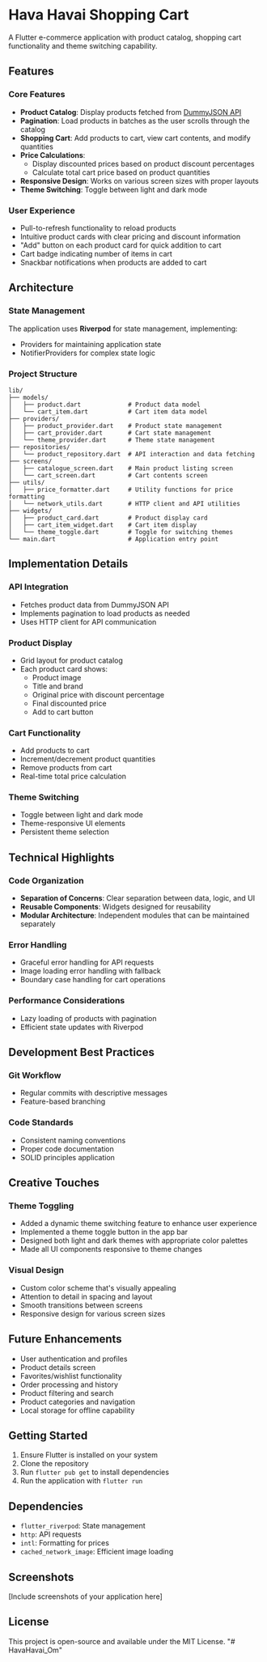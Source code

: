 # Hava Havai Shopping Cart

A Flutter e-commerce application with product catalog, shopping cart functionality and theme switching capability.

## Features

### Core Features

- **Product Catalog**: Display products fetched from [DummyJSON API](https://dummyjson.com/products)
- **Pagination**: Load products in batches as the user scrolls through the catalog
- **Shopping Cart**: Add products to cart, view cart contents, and modify quantities
- **Price Calculations**:
  - Display discounted prices based on product discount percentages
  - Calculate total cart price based on product quantities
- **Responsive Design**: Works on various screen sizes with proper layouts
- **Theme Switching**: Toggle between light and dark mode

### User Experience

- Pull-to-refresh functionality to reload products
- Intuitive product cards with clear pricing and discount information
- "Add" button on each product card for quick addition to cart
- Cart badge indicating number of items in cart
- Snackbar notifications when products are added to cart

## Architecture

### State Management

The application uses **Riverpod** for state management, implementing:

- Providers for maintaining application state
- NotifierProviders for complex state logic

### Project Structure

```
lib/
├── models/
│   ├── product.dart             # Product data model
│   └── cart_item.dart           # Cart item data model
├── providers/
│   ├── product_provider.dart    # Product state management
│   ├── cart_provider.dart       # Cart state management
│   └── theme_provider.dart      # Theme state management
├── repositories/
│   └── product_repository.dart  # API interaction and data fetching
├── screens/
│   ├── catalogue_screen.dart    # Main product listing screen
│   └── cart_screen.dart         # Cart contents screen
├── utils/
│   ├── price_formatter.dart     # Utility functions for price formatting
│   └── network_utils.dart       # HTTP client and API utilities
├── widgets/
│   ├── product_card.dart        # Product display card
│   ├── cart_item_widget.dart    # Cart item display
│   └── theme_toggle.dart        # Toggle for switching themes
└── main.dart                    # Application entry point
```

## Implementation Details

### API Integration

- Fetches product data from DummyJSON API
- Implements pagination to load products as needed
- Uses HTTP client for API communication

### Product Display

- Grid layout for product catalog
- Each product card shows:
  - Product image
  - Title and brand
  - Original price with discount percentage
  - Final discounted price
  - Add to cart button

### Cart Functionality

- Add products to cart
- Increment/decrement product quantities
- Remove products from cart
- Real-time total price calculation

### Theme Switching

- Toggle between light and dark mode
- Theme-responsive UI elements
- Persistent theme selection

## Technical Highlights

### Code Organization

- **Separation of Concerns**: Clear separation between data, logic, and UI
- **Reusable Components**: Widgets designed for reusability
- **Modular Architecture**: Independent modules that can be maintained separately

### Error Handling

- Graceful error handling for API requests
- Image loading error handling with fallback
- Boundary case handling for cart operations

### Performance Considerations

- Lazy loading of products with pagination
- Efficient state updates with Riverpod

## Development Best Practices

### Git Workflow

- Regular commits with descriptive messages
- Feature-based branching

### Code Standards

- Consistent naming conventions
- Proper code documentation
- SOLID principles application

## Creative Touches

### Theme Toggling

- Added a dynamic theme switching feature to enhance user experience
- Implemented a theme toggle button in the app bar
- Designed both light and dark themes with appropriate color palettes
- Made all UI components responsive to theme changes

### Visual Design

- Custom color scheme that's visually appealing
- Attention to detail in spacing and layout
- Smooth transitions between screens
- Responsive design for various screen sizes

## Future Enhancements

- User authentication and profiles
- Product details screen
- Favorites/wishlist functionality
- Order processing and history
- Product filtering and search
- Product categories and navigation
- Local storage for offline capability

## Getting Started

1. Ensure Flutter is installed on your system
2. Clone the repository
3. Run `flutter pub get` to install dependencies
4. Run the application with `flutter run`

## Dependencies

- `flutter_riverpod`: State management
- `http`: API requests
- `intl`: Formatting for prices
- `cached_network_image`: Efficient image loading

## Screenshots

[Include screenshots of your application here]

## License

This project is open-source and available under the MIT License.
"# HavaHavai_Om"
